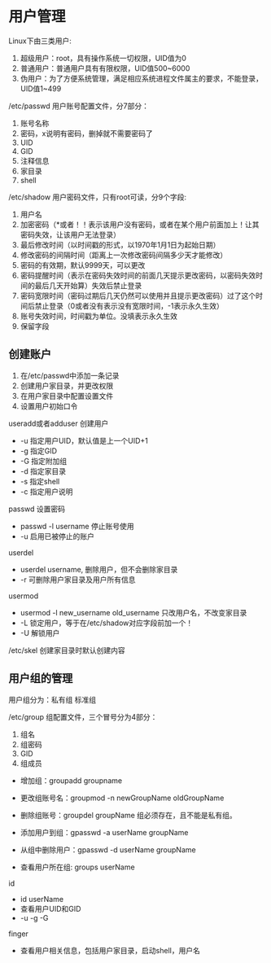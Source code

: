 # 用户管理

Linux下由三类用户:

1. 超级用户：root，具有操作系统一切权限，UID值为0
2. 普通用户：普通用户具有有限权限，UID值500~6000
3. 伪用户：为了方便系统管理，满足相应系统进程文件属主的要求，不能登录，UID值1~499

/etc/passwd 用户账号配置文件，分7部分：

1. 账号名称
2. 密码，x说明有密码，删掉就不需要密码了
3. UID
4. GID
5. 注释信息
6. 家目录
7. shell

/etc/shadow 用户密码文件，只有root可读，分9个字段:

1. 用户名
2. 加密密码（*或者！！表示该用户没有密码，或者在某个用户前面加上！让其密码失效，让该用户无法登录）
3. 最后修改时间（以时间戳的形式，以1970年1月1日为起始日期）
4. 修改密码的间隔时间（距离上一次修改密码间隔多少天才能修改）
5. 密码的有效期，默认9999天，可以更改
6. 密码提醒时间（表示在密码失效时间的前面几天提示更改密码，以密码失效时间的最后几天开始算）失效后禁止登录
7. 密码宽限时间（密码过期后几天仍然可以使用并且提示更改密码）过了这个时间后禁止登录（0或者没有表示没有宽限时间，-1表示永久生效）
8. 账号失效时间，时间戳为单位。没填表示永久生效
9. 保留字段

## 创建账户

1. 在/etc/passwd中添加一条记录
2. 创建用户家目录，并更改权限
3. 在用户家目录中配置设置文件
4. 设置用户初始口令

useradd或者adduser 创建用户

- -u 指定用户UID，默认值是上一个UID+1
- -g 指定GID
- -G 指定附加组
- -d 指定家目录
- -s 指定shell
- -c 指定用户说明

passwd 设置密码

- passwd -l username 停止账号使用
- -u 启用已被停止的账户

userdel 

- userdel username, 删除用户，但不会删除家目录
- -r 可删除用户家目录及用户所有信息

usermod 

- usermod -l new_username old_username 只改用户名，不改变家目录
- -L 锁定用户，等于在/etc/shadow对应字段前加一个！
- -U 解锁用户

/etc/skel 创建家目录时默认创建内容

## 用户组的管理

用户组分为：私有组 标准组

/etc/group 组配置文件，三个冒号分为4部分：

1. 组名
2. 组密码
3. GID
4. 组成员

- 增加组：groupadd groupname

- 更改组账号名：groupmod -n newGroupName oldGroupName

- 删除组账号：groupdel groupName 组必须存在，且不能是私有组。

- 添加用户到组：gpasswd -a userName groupName

- 从组中删除用户：gpasswd -d userName groupName

- 查看用户所在组: groups userName

id

- id userName
- 查看用户UID和GID 
- -u -g -G

finger

- 查看用户相关信息，包括用户家目录，启动shell，用户名
